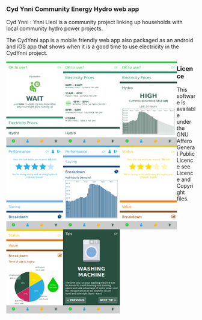 
### Cyd Ynni Community Energy Hydro web app

Cyd Ynni : Ynni Lleol is a community project linking up households with local community hydro power projects.

The CydYnni app is a mobile friendly web app also packaged as an android and iOS app that shows when it is a good time to use electricity in the CydYnni project.

<img src="images/screenshots/1.png" style="width:30%; float:left">
<img src="images/screenshots/2.png" style="width:30%; float:left">
<img src="images/screenshots/3.png" style="width:30%; float:left">
<img src="images/screenshots/4.png" style="width:30%; float:left">
<img src="images/screenshots/5.png" style="width:30%; float:left">
<img src="images/screenshots/6.png" style="width:30%; float:left">
<img src="images/screenshots/7.png" style="width:30%; float:left">
<img src="images/screenshots/8.png" style="width:30%; float:left">

### Licence

This software is available under the GNU Affero General Public Licence see Licence and Copyright files.
